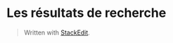 # Les résultats de recherche


> Written with [StackEdit](https://stackedit.io/).
<!--stackedit_data:
eyJoaXN0b3J5IjpbMTY2MjI4MDA0LDczMDk5ODExNl19
-->
